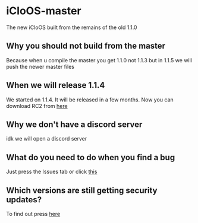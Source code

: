 # iCloOS-master
The new iCloOS built from the remains of the old 1.1.0
## Why you should not build from the master
Because when u compile the master you get 1.1.0 not 1.1.3 but in 1.1.5 we will push the newer master files
## When we will release 1.1.4
We started on 1.1.4. It will be released in a few months. Now you can download RC2 from [here](https://github.com/iCloExecutable/iCloOS/releases/download/beta2/iClosOS.exe)
## Why we don't have a discord server
idk we will open a discord server 
## What do you need to do when you find a bug
Just press the Issues tab or click [this](https://github.com/iCloExecutable/iCloOS/issues)
## Which versions are still getting security updates?
To find out press [here](SECURITY.md)


